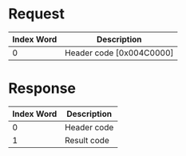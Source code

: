 # Request

| Index Word | Description                |
|------------|----------------------------|
| 0          | Header code \[0x004C0000\] |

# Response

| Index Word | Description |
|------------|-------------|
| 0          | Header code |
| 1          | Result code |